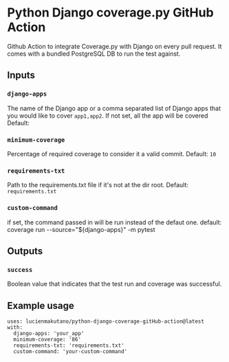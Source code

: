 # Python Django coverage.py GitHub Action

Github Action to integrate Coverage.py with Django on every pull request. It comes with a bundled PostgreSQL DB to run the test against.

## Inputs

### `django-apps`

The name of the Django app or a comma separated list of Django apps that you would like to cover `app1,app2`. If not set, all the app will be covered
Default:

### `minimum-coverage`

Percentage of required coverage to consider it a valid commit.
Default: `10`

### `requirements-txt`

Path to the requirements.txt file if it's not at the dir root.
Default: `requirements.txt`

### `custom-command`

if set, the command passed in will be run instead of the defaut one.
default: coverage run --source="${django-apps}" -m pytest

## Outputs

### `success`

Boolean value that indicates that the test run and coverage was successful.

## Example usage

    uses: lucienmakutano/python-django-coverage-gitHub-action@latest
    with:
      django-apps: 'your_app'
      minimum-coverage: '86'
      requirements-txt: 'requirements.txt'
      custom-command: 'your-custom-command'
    
